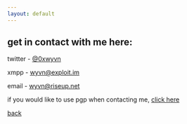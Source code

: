 ```yaml
---
layout: default
---
```


## get in contact with me here:

twitter - [@0xwyvn](https://twitter.com/0xwyvn)

xmpp - wyvn@exploit.im

email - [wyvn@riseup.net](mailto:wyvn@riseup.net)

if you would like to use pgp when contacting me, [click here](https://pastebin.com/raw/K9kWpmgk)


[back](./)
